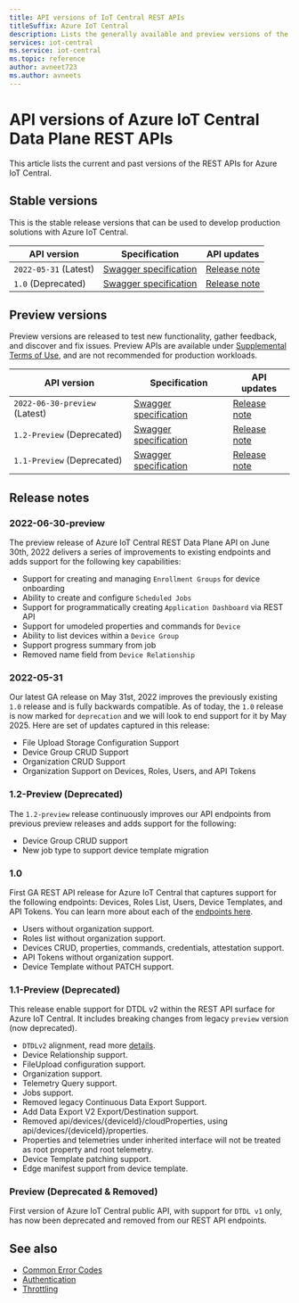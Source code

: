 ```yaml
---
title: API versions of IoT Central REST APIs 
titleSuffix: Azure IoT Central
description: Lists the generally available and preview versions of the REST APIs for Azure IoT Central.
services: iot-central
ms.service: iot-central
ms.topic: reference
author: avneet723
ms.author: avneets
---
```


# API versions of Azure IoT Central Data Plane REST APIs

This article lists the current and past versions of the REST APIs for Azure IoT Central.

## Stable versions

This is the stable release versions that can be used to develop production solutions with Azure IoT Central.

| API version | Specification | API updates |
|---------|---------------|-----------------|
| `2022-05-31` (Latest) | [Swagger specification](https://github.com/Azure/azure-rest-api-specs/tree/main/specification/iotcentral/data-plane/Microsoft.IoTCentral/stable/2022-05-31) | [Release note](#2022-05-31)
| `1.0` (Deprecated) | [Swagger specification](https://github.com/Azure/azure-rest-api-specs/tree/main/specification/iotcentral/data-plane/Microsoft.IoTCentral/stable/1.0) |  [Release note](#10) |

## Preview versions

Preview versions are released to test new functionality, gather feedback, and discover and fix issues. Preview APIs are available under [Supplemental Terms of Use](https://azure.microsoft.com/support/legal/preview-supplemental-terms/), and are not recommended for production workloads.

| API version | Specification | API updates |
|---------|---------------|-----------------|
| `2022-06-30-preview` (Latest) | [Swagger specification](https://github.com/Azure/azure-rest-api-specs/tree/main/specification/iotcentral/data-plane/Microsoft.IoTCentral/preview/2022-06-30-preview) | [Release note](#2022-06-30-preview) |
| `1.2-Preview` (Deprecated) | [Swagger specification](https://github.com/Azure/azure-rest-api-specs/tree/main/specification/iotcentral/data-plane/Microsoft.IoTCentral/preview/1.2-preview) | [Release note](#12-preview-deprecated) |
| `1.1-Preview` (Deprecated)| [Swagger specification](https://github.com/Azure/azure-rest-api-specs/tree/main/specification/iotcentral/data-plane/Microsoft.IoTCentral/preview/1.1-preview) | [Release note](#11-preview-deprecated) |

## Release notes

### 2022-06-30-preview

The preview release of Azure IoT Central REST Data Plane API on June 30th, 2022 delivers a series of improvements to existing endpoints and adds support for the following key capabilities:

+ Support for creating and managing `Enrollment Groups` for device onboarding
+ Ability to create and configure `Scheduled Jobs`
+ Support for programmatically creating `Application Dashboard` via REST API
+ Support for umodeled properties and commands for `Device`
+ Ability to list devices within a `Device Group`
+ Support progress summary from job
+ Removed name field from `Device Relationship`

### 2022-05-31

Our latest GA release on May 31st, 2022 improves the previously existing `1.0` release and is fully backwards compatible. As of today, the `1.0` release is now marked for `deprecation` and we will look to end support for it by May 2025. Here are set of updates captured in this release:

+ File Upload Storage Configuration Support
+ Device Group CRUD Support
+ Organization CRUD Support
+ Organization Support on Devices, Roles, Users, and API Tokens
 
### 1.2-Preview (Deprecated)

The `1.2-preview` release continuously improves our API endpoints from previous preview releases and adds support for the following:

+ Device Group CRUD support
+ New job type to support device template migration

### 1.0

First GA REST API release for Azure IoT Central that captures support for the following endpoints: Devices, Roles List, Users, Device Templates, and API Tokens. You can learn more about each of the [endpoints here](index.md). 

+ Users without organization support.
+ Roles list without organization support.
+ Devices CRUD, properties, commands, credentials, attestation support.
+ API Tokens without organization support.
+ Device Template without PATCH support.

### 1.1-Preview (Deprecated)

This release enable support for DTDL v2 within the REST API surface for Azure IoT Central. It includes breaking changes from legacy `preview` version (now deprecated).

+ `DTDLv2` alignment, read more [details](https://github.com/Azure/opendigitaltwins-dtdl/blob/master/DTDL/v2/dtdlv2.md).
+ Device Relationship support.
+ FileUpload configuration support.
+ Organization support.
+ Telemetry Query support.
+ Jobs support.
+ Removed legacy Continuous Data Export Support.
+ Add Data Export V2 Export/Destination support.
+ Removed api/devices/{deviceId}/cloudProperties, using api/devices/{deviceId}/properties.
+ Properties and telemetries under inherited interface will not be treated as root property and root telemetry.
+ Device Template patching support.
+ Edge manifest support from device template.

### Preview (Deprecated & Removed)

First version of Azure IoT Central public API, with support for `DTDL v1` only, has now been deprecated and removed from our REST API endpoints. 

## See also

+ [Common Error Codes](common-error-codes.md)
+ [Authentication](authentication.md)
+ [Throttling](throttling.md)
